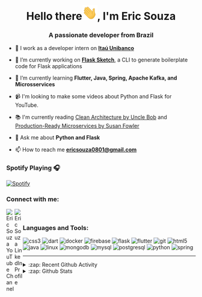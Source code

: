 <h1 align="center">Hello there<img src="https://raw.githubusercontent.com/ABSphreak/ABSphreak/master/gifs/Hi.gif" width="40px" />, I'm Eric Souza</h1>
<h3 align="center">A passionate developer from Brazil</h3>

- 🔭 I work as a developer intern on [**Itaú Unibanco**](https://www.itau.com.br/)

- 🐍 I’m currently working on [**Flask Sketch**](https://github.com/ericsouza/flask-sketch), a CLI to generate boilerplate code for Flask applications 

- 🌱 I’m currently learning **Flutter, Java, Spring, Apache Kafka, and Microsservices**

- 📹 I'm looking to make some videos about Python and Flask for YouTube.

- 📚 I'm currently reading [Clean Architecture by Uncle Bob](https://www.amazon.com/Robert-C-Martin/dp/0134494164/ref=sr_1_1?dchild=1&keywords=clean+architecture&qid=1598404061&sr=8-1) and [Production-Ready Microservices by Susan Fowler](https://www.amazon.com/Production-Ready-Microservices-Susan-Fowler/dp/1491965975)

- 💬 Ask me about **Python and Flask**

- 📫 How to reach me **ericsouza0801@gmail.com**

### Spotify Playing 🎧
[![Spotify](https://spotify-playing.ericsouza.vercel.app/api/spotify)](https://open.spotify.com/user/ryseric)

### Connect with me:

[<img align="left" alt="Eric Souza YouTube Channel" width="22px" src="https://cdn.jsdelivr.net/npm/simple-icons@v3/icons/youtube.svg" />][youtube]
[<img align="left" alt="Eric Souza LinkedIn Profile" width="22px" src="https://cdn.jsdelivr.net/npm/simple-icons@v3/icons/linkedin.svg" />][linkedin]

<br />

### Languages and Tools:
<p align="left"><img src="https://devicons.github.io/devicon/devicon.git/icons/css3/css3-original-wordmark.svg" alt="css3" width="40" height="40"/> <img src="https://www.vectorlogo.zone/logos/dartlang/dartlang-icon.svg" alt="dart" width="40" height="40"/> <img src="https://devicons.github.io/devicon/devicon.git/icons/docker/docker-original-wordmark.svg" alt="docker" width="40" height="40"/> <img src="https://www.vectorlogo.zone/logos/firebase/firebase-icon.svg" alt="firebase" width="40" height="40"/> <img src="https://www.vectorlogo.zone/logos/pocoo_flask/pocoo_flask-icon.svg" alt="flask" width="40" height="40"/> <img src="https://www.vectorlogo.zone/logos/flutterio/flutterio-icon.svg" alt="flutter" width="40" height="40"/> <img src="https://www.vectorlogo.zone/logos/git-scm/git-scm-icon.svg" alt="git" width="40" height="40"/> <img src="https://devicons.github.io/devicon/devicon.git/icons/html5/html5-original-wordmark.svg" alt="html5" width="40" height="40"/> <img src="https://devicons.github.io/devicon/devicon.git/icons/java/java-original-wordmark.svg" alt="java" width="40" height="40"/> <img src="https://devicons.github.io/devicon/devicon.git/icons/linux/linux-original.svg" alt="linux" width="40" height="40"/> <img src="https://devicons.github.io/devicon/devicon.git/icons/mongodb/mongodb-original-wordmark.svg" alt="mongodb" width="40" height="40"/> <img src="https://devicons.github.io/devicon/devicon.git/icons/mysql/mysql-original-wordmark.svg" alt="mysql" width="40" height="40"/> <img src="https://devicons.github.io/devicon/devicon.git/icons/postgresql/postgresql-original-wordmark.svg" alt="postgresql" width="40" height="40"/> <img src="https://devicons.github.io/devicon/devicon.git/icons/python/python-original.svg" alt="python" width="40" height="40"/> <img src="https://www.vectorlogo.zone/logos/springio/springio-icon.svg" alt="spring" width="40" height="40"/></p>

---
<details>
    <summary>:zap: Recent Github Activity</summary>

<!--START_SECTION:activity-->
1. 🎉 Merged PR [#1](https://github.com/ericsouza/flask-sketch/pull/1) in [ericsouza/flask-sketch](https://github.com/ericsouza/flask-sketch)
2. 💪 Opened PR [#1](https://github.com/ericsouza/flask-sketch/pull/1) in [ericsouza/flask-sketch](https://github.com/ericsouza/flask-sketch)
3. 🗣 Commented on [#184](https://github.com/marshmallow-code/flask-smorest/issues/184) in [marshmallow-code/flask-smorest](https://github.com/marshmallow-code/flask-smorest)
4. 🗣 Commented on [#184](https://github.com/marshmallow-code/flask-smorest/issues/184) in [marshmallow-code/flask-smorest](https://github.com/marshmallow-code/flask-smorest)
5. ❗️ Opened issue [#184](https://github.com/marshmallow-code/flask-smorest/issues/184) in [marshmallow-code/flask-smorest](https://github.com/marshmallow-code/flask-smorest)
<!--END_SECTION:activity-->

</details>

<details>
  <summary>:zap: Github Stats</summary>

  <img align="left" alt="Eric's Github Stats" src="https://github-readme-stats.ericsouza.vercel.app/api?username=ericsouza&show_icons=true&hide_border=true" />

</details>


[youtube]: https://www.youtube.com/channel/UCivrXFPSHLYAvHu3-0vPX9Q
[linkedin]: https://linkedin.com/in/eric-cardoso-souza
